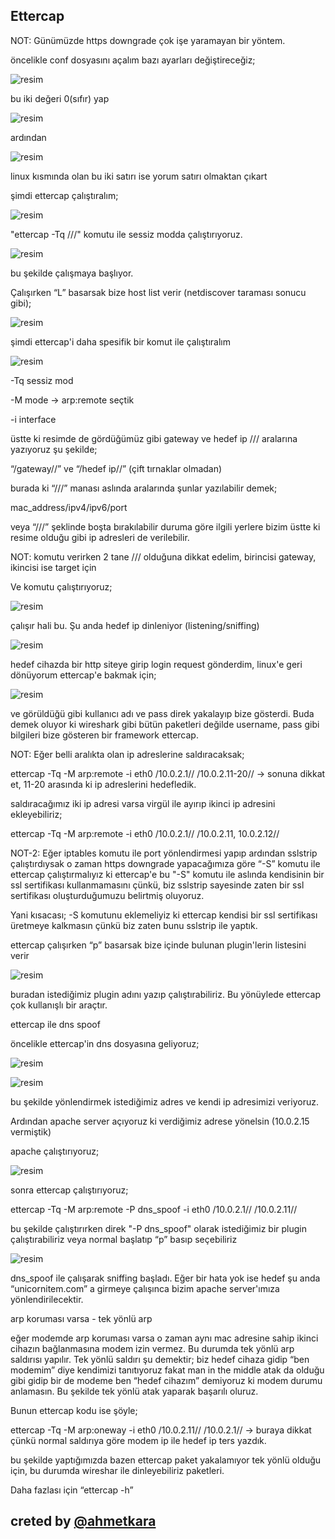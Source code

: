 ## Ettercap

NOT: Günümüzde https downgrade çok işe yaramayan bir yöntem.  
  
öncelikle conf dosyasını açalım bazı ayarları değiştireceğiz;

![resim](https://user-images.githubusercontent.com/18248422/178333564-dcfedd23-8551-4393-999f-e68b9a5adec5.png)

bu iki değeri 0(sıfır) yap

![resim](https://user-images.githubusercontent.com/18248422/178333586-c2a379e2-613c-45c2-a3d6-ebb0f27155eb.png)

ardından

![resim](https://user-images.githubusercontent.com/18248422/178333626-312e0e82-45eb-42f4-8318-ef52c01fb28a.png)

linux kısmında olan bu iki satırı ise yorum satırı olmaktan çıkart

şimdi ettercap çalıştıralım;

![resim](https://user-images.githubusercontent.com/18248422/178333661-cc9b7d6e-63fb-49c0-8982-8e69b1bd1338.png)

 "ettercap -Tq ///"  komutu ile sessiz modda çalıştırıyoruz. 

![resim](https://user-images.githubusercontent.com/18248422/178333716-3a00f5c5-08d3-43cf-9c79-63bb47c8bc17.png)

bu şekilde çalışmaya başlıyor.

Çalışırken “L” basarsak bize host list verir (netdiscover taraması sonucu gibi);

![resim](https://user-images.githubusercontent.com/18248422/178333792-71010473-a405-4926-9141-636c19ccc12e.png)

şimdi ettercap'i daha spesifik bir komut ile çalıştıralım

![resim](https://user-images.githubusercontent.com/18248422/178333802-fe0f89bc-2bb8-44e9-9d3f-7568d06c434b.png)

-Tq sessiz mod

-M mode → arp:remote seçtik

-i interface

üstte ki resimde de gördüğümüz gibi gateway ve hedef ip  /// aralarına yazıyoruz şu şekilde;

 “/gateway//” ve “/hedef ip//”  (çift tırnaklar olmadan) 
 
 burada ki “///” manası aslında aralarında şunlar yazılabilir demek;

mac_address/ipv4/ipv6/port

veya “///” şeklinde boşta bırakılabilir duruma göre ilgili yerlere bizim üstte ki resime olduğu gibi ip adresleri de verilebilir.

NOT: komutu verirken 2 tane /// olduğuna dikkat edelim, birincisi gateway, ikincisi ise target için

Ve komutu çalıştırıyoruz;

![resim](https://user-images.githubusercontent.com/18248422/178333837-3b9eaa61-6e3d-42fe-abad-e2c416b90d0d.png)

çalışır hali bu. Şu anda hedef ip dinleniyor (listening/sniffing)

![resim](https://user-images.githubusercontent.com/18248422/178333863-12d5c9d9-a3ba-4955-a885-16146af7891d.png)

hedef cihazda bir http siteye girip login request gönderdim, linux'e geri dönüyorum ettercap'e bakmak için;

![resim](https://user-images.githubusercontent.com/18248422/178333886-a8923141-7a56-42b9-b4ba-f2949e401e09.png)

 ve görüldüğü gibi kullanıcı adı ve pass direk yakalayıp bize gösterdi. Buda demek oluyor ki wireshark gibi bütün paketleri değilde username, pass gibi bilgileri bize gösteren bir framework ettercap.

 NOT: Eğer belli aralıkta olan ip adreslerine saldıracaksak;
 
 ettercap -Tq -M arp:remote -i eth0 /10.0.2.1// /10.0.2.11-20//  → sonuna dikkat et, 11-20 arasında ki ip adreslerini hedefledik.
 
 saldıracağımız iki ip adresi varsa virgül ile ayırıp ikinci ip adresini ekleyebiliriz;
 
 ettercap -Tq -M arp:remote -i eth0 /10.0.2.1// /10.0.2.11, 10.0.2.12//
 
 NOT-2: Eğer iptables komutu ile port yönlendirmesi yapıp ardından sslstrip çalıştırdıysak o zaman https downgrade yapacağımıza göre “-S” komutu ile ettercap çalıştırmalıyız ki ettercap'e bu "-S" komutu ile aslında kendisinin bir ssl sertifikası kullanmamasını çünkü, biz sslstrip sayesinde zaten bir ssl sertifikası oluşturduğumuzu belirtmiş oluyoruz.
 
 Yani kısacası; -S komutunu eklemeliyiz ki ettercap kendisi bir ssl sertifikası üretmeye kalkmasın çünkü biz zaten bunu sslstrip ile yaptık.
 
 ettercap çalışırken “p” basarsak bize içinde bulunan plugin'lerin listesini verir
 
 ![resim](https://user-images.githubusercontent.com/18248422/178333937-e65fb6f4-afc1-49bf-a43b-6c5338a5cd79.png)

 buradan istediğimiz plugin adını yazıp çalıştırabiliriz. Bu yönüylede ettercap çok kullanışlı bir araçtır.
 
 ettercap ile dns spoof
 
 öncelikle ettercap'in dns dosyasına geliyoruz;
 
 ![resim](https://user-images.githubusercontent.com/18248422/178333965-d38791e4-afd6-4148-b02f-f7c5a999c430.png)
 
 ![resim](https://user-images.githubusercontent.com/18248422/178333992-4a0ba4e9-33ee-4ad0-9b84-4ce829d40cdc.png)
 
 bu şekilde yönlendirmek istediğimiz adres ve kendi ip adresimizi veriyoruz.
 
 Ardından apache server açıyoruz ki verdiğimiz adrese yönelsin (10.0.2.15 vermiştik)
 
 apache çalıştırıyoruz;
 
 ![resim](https://user-images.githubusercontent.com/18248422/178334004-ca03b801-efe6-45b9-9b52-ff974a98e58d.png)
 
 sonra ettercap çalıştırıyoruz;
 
 ettercap -Tq -M arp:remote -P dns_spoof -i eth0 /10.0.2.1// /10.0.2.11//
 
 bu şekilde çalıştırırken direk "-P dns_spoof" olarak istediğimiz bir plugin çalıştırabiliriz veya normal başlatıp “p” basıp seçebiliriz
 
 ![resim](https://user-images.githubusercontent.com/18248422/178334030-4182aa75-cf0f-4911-aba3-526f72e51352.png)
 
  dns_spoof ile çalışarak sniffing başladı. Eğer bir hata yok ise hedef şu anda “unicornitem.com” a girmeye çalışınca bizim apache server'ımıza yönlendirilecektir. 
 
  arp koruması varsa - tek yönlü arp
 
  eğer modemde arp koruması varsa o zaman aynı mac adresine sahip ikinci cihazın bağlanmasına modem izin vermez. Bu durumda tek yönlü arp saldırısı yapılır. Tek yönlü saldırı şu demektir; biz hedef cihaza gidip “ben modemim” diye kendimizi tanıtıyoruz fakat man in the middle atak da olduğu gibi gidip bir de modeme ben “hedef cihazım” demiyoruz ki modem durumu anlamasın. Bu şekilde tek yönlü atak yaparak başarılı oluruz. 
  
  Bunun ettercap kodu ise şöyle;
  
  ettercap -Tq -M arp:oneway -i eth0 /10.0.2.11// /10.0.2.1// → buraya dikkat çünkü normal saldırıya göre modem ip ile hedef ip ters yazdık.
  
  bu şekilde yaptığımızda bazen ettercap paket yakalamıyor tek yönlü olduğu için, bu durumda wireshar ile dinleyebiliriz paketleri.
 
  Daha fazlası için “ettercap -h”
 
 
 ## creted by [@ahmetkara](https://github.com/ahmetQara)

 

 
 



